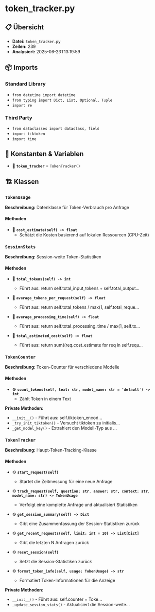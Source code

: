 # token_tracker.py

## 📋 Übersicht

- **Datei:** `token_tracker.py`
- **Zeilen:** 239
- **Analysiert:** 2025-06-23T13:19:59

## 📦 Imports

### Standard Library
- `from datetime import datetime`
- `from typing import Dict, List, Optional, Tuple`
- `import re`

### Third Party
- `from dataclasses import dataclass, field`
- `import tiktoken`
- `import time`

## 🔧 Konstanten & Variablen

- 📝 **`token_tracker`** = `TokenTracker()`

## 🏗️ Klassen

### `TokenUsage`

**Beschreibung:** Datenklasse für Token-Verbrauch pro Anfrage

#### Methoden

- 🔧 **`cost_estimate(self) -> float`**
  - Schätzt die Kosten basierend auf lokalen Ressourcen (CPU-Zeit)

### `SessionStats`

**Beschreibung:** Session-weite Token-Statistiken

#### Methoden

- 🔧 **`total_tokens(self) -> int`**
  - Führt aus: return self.total_input_tokens + self.total_output...

- 🔧 **`average_tokens_per_request(self) -> float`**
  - Führt aus: return self.total_tokens / max(1, self.total_reque...

- 🔧 **`average_processing_time(self) -> float`**
  - Führt aus: return self.total_processing_time / max(1, self.to...

- 🔧 **`total_estimated_cost(self) -> float`**
  - Führt aus: return sum((req.cost_estimate for req in self.requ...

### `TokenCounter`

**Beschreibung:** Token-Counter für verschiedene Modelle

#### Methoden

- ⚙️ **`count_tokens(self, text: str, model_name: str = 'default') -> int`**
  - Zählt Token in einem Text

**Private Methoden:**
- `__init__()` - Führt aus: self.tiktoken_encod...
- `_try_init_tiktoken()` - Versucht tiktoken zu initialis...
- `_get_model_key()` - Extrahiert den Modell-Typ aus ...

### `TokenTracker`

**Beschreibung:** Haupt-Token-Tracking-Klasse

#### Methoden

- ⚙️ **`start_request(self)`**
  - Startet die Zeitmessung für eine neue Anfrage

- ⚙️ **`track_request(self, question: str, answer: str, context: str, model_name: str) -> TokenUsage`**
  - Verfolgt eine komplette Anfrage und aktualisiert Statistiken

- ⚙️ **`get_session_summary(self) -> Dict`**
  - Gibt eine Zusammenfassung der Session-Statistiken zurück

- ⚙️ **`get_recent_requests(self, limit: int = 10) -> List[Dict]`**
  - Gibt die letzten N Anfragen zurück

- ⚙️ **`reset_session(self)`**
  - Setzt die Session-Statistiken zurück

- ⚙️ **`format_token_info(self, usage: TokenUsage) -> str`**
  - Formatiert Token-Informationen für die Anzeige

**Private Methoden:**
- `__init__()` - Führt aus: self.counter = Toke...
- `_update_session_stats()` - Aktualisiert die Session-weite...
